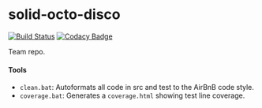 # solid-octo-disco

[![Build Status](https://travis-ci.org/Winwardo/solid-octo-disco.svg?branch=master)](https://travis-ci.org/Winwardo/solid-octo-disco)
[![Codacy Badge](https://api.codacy.com/project/badge/grade/d544db1297e04420b13c514662c305af)](https://www.codacy.com/app/winwardo/solid-octo-disco)

Team repo.

#### Tools
* `clean.bat`: Autoformats all code in src and test to the AirBnB code style.
* `coverage.bat`: Generates a `coverage.html` showing test line coverage.
